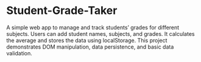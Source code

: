 # Student-Grade-Taker
A simple web app to manage and track students’ grades for different subjects. Users can add student names, subjects, and grades. It calculates the average and stores the data using localStorage. This project demonstrates DOM manipulation, data persistence, and basic data validation.
